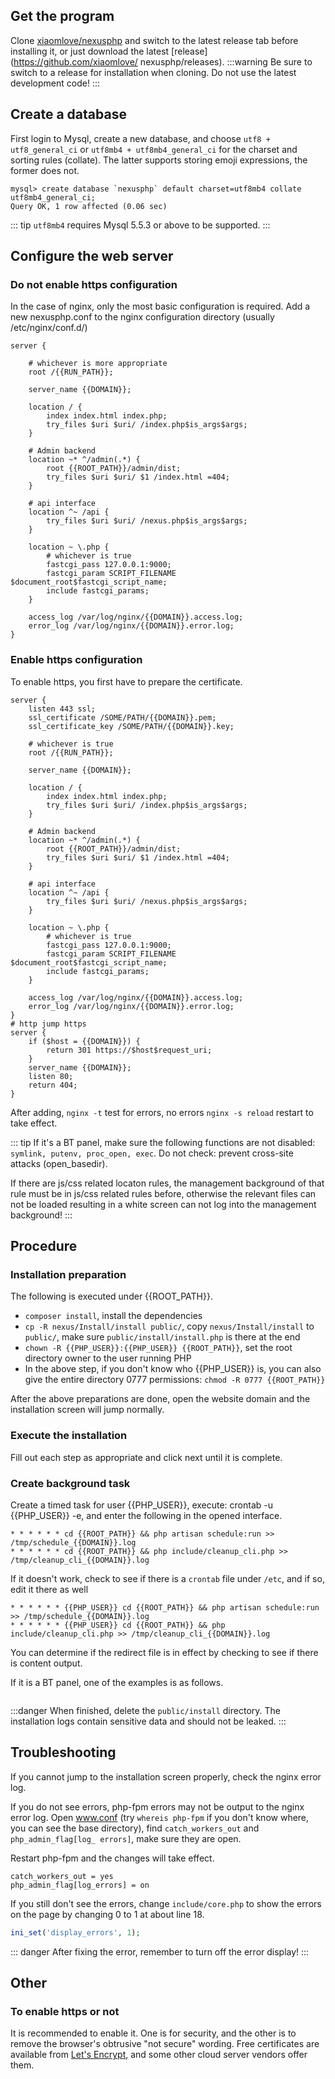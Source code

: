 <ArticleTopAd></ArticleTopAd>

## Get the program

Clone [xiaomlove/nexusphp](https://github.com/xiaomlove/nexusphp) and switch to the latest release tab before installing it, or just download the latest [release](https://github.com/xiaomlove/ nexusphp/releases).
:::warning
Be sure to switch to a release for installation when cloning. Do not use the latest development code! 
:::

## Create a database

First login to Mysql, create a new database, and choose `utf8 + utf8_general_ci` or `utf8mb4 + utf8mb4_general_ci` for the charset and sorting rules (collate). The latter supports storing emoji expressions, the former does not.
```
mysql> create database `nexusphp` default charset=utf8mb4 collate utf8mb4_general_ci;
Query OK, 1 row affected (0.06 sec)
```

::: tip
`utf8mb4` requires Mysql 5.5.3 or above to be supported.
:::


## Configure the web server

### Do not enable https configuration
In the case of nginx, only the most basic configuration is required. Add a new nexusphp.conf to the nginx configuration directory (usually /etc/nginx/conf.d/)

```
server {

    # whichever is more appropriate
    root /{{RUN_PATH}}; 

    server_name {{DOMAIN}};

    location / {
        index index.html index.php;
        try_files $uri $uri/ /index.php$is_args$args;
    }

    # Admin backend
    location ~* ^/admin(.*) {
        root {{ROOT_PATH}}/admin/dist;
        try_files $uri $uri/ $1 /index.html =404;
    }

    # api interface
    location ^~ /api {
        try_files $uri $uri/ /nexus.php$is_args$args;
    }

    location ~ \.php {
        # whichever is true
        fastcgi_pass 127.0.0.1:9000; 
        fastcgi_param SCRIPT_FILENAME $document_root$fastcgi_script_name;
        include fastcgi_params;
    }

    access_log /var/log/nginx/{{DOMAIN}}.access.log;
    error_log /var/log/nginx/{{DOMAIN}}.error.log;
}
```

### Enable https configuration
To enable https, you first have to prepare the certificate.
```
server {
    listen 443 ssl;
    ssl_certificate /SOME/PATH/{{DOMAIN}}.pem;
    ssl_certificate_key /SOME/PATH/{{DOMAIN}}.key;

    # whichever is true
    root /{{RUN_PATH}}; 

    server_name {{DOMAIN}};

    location / {
        index index.html index.php;
        try_files $uri $uri/ /index.php$is_args$args;
    }

    # Admin backend
    location ~* ^/admin(.*) {
        root {{ROOT_PATH}}/admin/dist;
        try_files $uri $uri/ $1 /index.html =404;
    }

    # api interface
    location ^~ /api {
        try_files $uri $uri/ /nexus.php$is_args$args;
    }

    location ~ \.php {
        # whichever is true
        fastcgi_pass 127.0.0.1:9000; 
        fastcgi_param SCRIPT_FILENAME $document_root$fastcgi_script_name;
        include fastcgi_params;
    }

    access_log /var/log/nginx/{{DOMAIN}}.access.log;
    error_log /var/log/nginx/{{DOMAIN}}.error.log;
}
# http jump https
server {
    if ($host = {{DOMAIN}}) {
        return 301 https://$host$request_uri;
    }
    server_name {{DOMAIN}};
    listen 80;
    return 404;
}
```

After adding, `nginx -t` test for errors, no errors `nginx -s reload` restart to take effect.

::: tip
If it's a BT panel, make sure the following functions are not disabled: `symlink, putenv, proc_open, exec`. Do not check: prevent cross-site attacks (open_basedir).

If there are js/css related locaton rules, the management background of that rule must be in js/css related rules before, otherwise the relevant files can not be loaded resulting in a white screen can not log into the management background!
:::

## Procedure

### Installation preparation

The following is executed under {{ROOT_PATH}}.
- `composer install`, install the dependencies 
- `cp -R nexus/Install/install public/`, copy `nexus/Install/install` to `public/`, make sure `public/install/install.php` is there at the end
- `chown -R {{PHP_USER}}:{{PHP_USER}} {{ROOT_PATH}}`, set the root directory owner to the user running PHP
- In the above step, if you don't know who {{PHP_USER}} is, you can also give the entire directory 0777 permissions: `chmod -R 0777 {{ROOT_PATH}}`

After the above preparations are done, open the website domain and the installation screen will jump normally.

### Execute the installation
Fill out each step as appropriate and click next until it is complete.

### Create background task
Create a timed task for user {{PHP_USER}}, execute: crontab -u {{PHP_USER}} -e, and enter the following in the opened interface.
```
* * * * * * cd {{ROOT_PATH}} && php artisan schedule:run >> /tmp/schedule_{{DOMAIN}}.log
* * * * * * cd {{ROOT_PATH}} && php include/cleanup_cli.php >> /tmp/cleanup_cli_{{DOMAIN}}.log
```
If it doesn't work, check to see if there is a `crontab` file under `/etc`, and if so, edit it there as well
```
* * * * * * {{PHP_USER}} cd {{ROOT_PATH}} && php artisan schedule:run >> /tmp/schedule_{{DOMAIN}}.log
* * * * * * {{PHP_USER}} cd {{ROOT_PATH}} && php include/cleanup_cli.php >> /tmp/cleanup_cli_{{DOMAIN}}.log
```
You can determine if the redirect file is in effect by checking to see if there is content output.

If it is a BT panel, one of the examples is as follows.

<img :src="$withBase('/images/NexusPHP_crontab.png')">

:::danger
When finished, delete the `public/install` directory. The installation logs contain sensitive data and should not be leaked.
:::


## Troubleshooting

If you cannot jump to the installation screen properly, check the nginx error log.  

If you do not see errors, php-fpm errors may not be output to the nginx error log. Open www.conf (try `whereis php-fpm` if you don't know where, you can see the base directory), find `catch_workers_out` and `php_admin_flag[log_ errors]`, make sure they are open.  

Restart php-fpm and the changes will take effect.
```
catch_workers_out = yes
php_admin_flag[log_errors] = on
```

If you still don't see the errors, change ``include/core.php`` to show the errors on the page by changing 0 to 1 at about line 18.
``` php
ini_set('display_errors', 1);
```

::: danger
After fixing the error, remember to turn off the error display!
:::

## Other

### To enable https or not

It is recommended to enable it. One is for security, and the other is to remove the browser's obtrusive "not secure" wording. Free certificates are available from [Let's Encrypt](https://letsencrypt.org/), and some other cloud server vendors offer them.